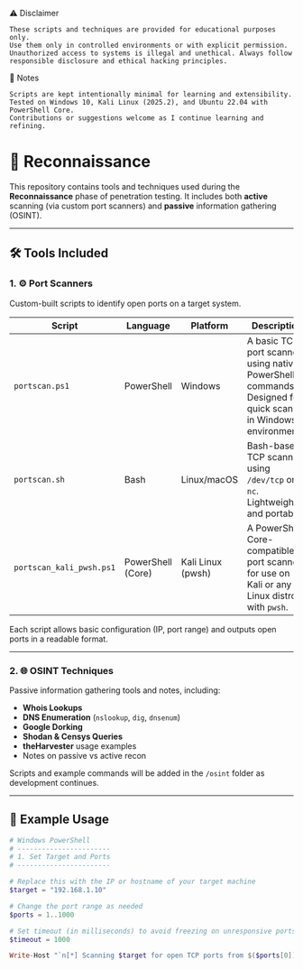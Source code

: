 ⚠️ Disclaimer

    These scripts and techniques are provided for educational purposes only.
    Use them only in controlled environments or with explicit permission.
    Unauthorized access to systems is illegal and unethical. Always follow responsible disclosure and ethical hacking principles.

📝 Notes

    Scripts are kept intentionally minimal for learning and extensibility.
    Tested on Windows 10, Kali Linux (2025.2), and Ubuntu 22.04 with PowerShell Core.
    Contributions or suggestions welcome as I continue learning and refining.

# 🔎 Reconnaissance

This repository contains tools and techniques used during the **Reconnaissance** phase of penetration testing. It includes both **active** scanning (via custom port scanners) and **passive** information gathering (OSINT).

---

## 🛠️ Tools Included

### 1. ⚙️ Port Scanners

Custom-built scripts to identify open ports on a target system.

| Script | Language     | Platform        | Description |
|--------|--------------|-----------------|-------------|
| `portscan.ps1` | PowerShell    | Windows        | A basic TCP port scanner using native PowerShell commands. Designed for quick scans in Windows environments. |
| `portscan.sh`  | Bash          | Linux/macOS    | Bash-based TCP scanner using `/dev/tcp` or `nc`. Lightweight and portable. |
| `portscan_kali_pwsh.ps1` | PowerShell (Core) | Kali Linux (pwsh) | A PowerShell Core-compatible port scanner for use on Kali or any Linux distro with `pwsh`. |

Each script allows basic configuration (IP, port range) and outputs open ports in a readable format.

---

### 2. 🌐 OSINT Techniques

Passive information gathering tools and notes, including:
- **Whois Lookups**
- **DNS Enumeration** (`nslookup`, `dig`, `dnsenum`)
- **Google Dorking**
- **Shodan & Censys Queries**
- **theHarvester** usage examples
- Notes on passive vs active recon

Scripts and example commands will be added in the `/osint` folder as development continues.

---

## 🧪 Example Usage

```powershell Windows
# Windows PowerShell
# -----------------------
# 1. Set Target and Ports
# -----------------------

# Replace this with the IP or hostname of your target machine
$target = "192.168.1.10"

# Change the port range as needed
$ports = 1..1000

# Set timeout (in milliseconds) to avoid freezing on unresponsive ports
$timeout = 1000

Write-Host "`n[*] Scanning $target for open TCP ports from $($ports[0]) to $($ports[-1])..." -ForegroundColor Cyan
